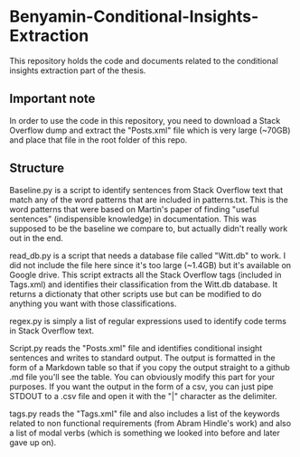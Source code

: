 # Benyamin-Conditional-Insights-Extraction
This repository holds the code and documents related to the conditional insights extraction part of the thesis. 


## Important note

In order to use the code in this repository, you need to download a Stack Overflow dump and extract the "Posts.xml" file which is very large (~70GB) and place that file in the root folder of this repo. 

## Structure

Baseline.py is a script to identify sentences from Stack Overflow text that match any of the word patterns that are included in patterns.txt. This is the word patterns that were based on Martin's paper of finding "useful sentences" (indispensible knowledge) in documentation. This was supposed to be the baseline we compare to, but actually didn't really work out in the end.

read_db.py is a script that needs a database file called "Witt.db" to work. I did not include the file here since it's too large (~1.4GB) but it's available on Google drive. This script extracts all the Stack Overflow tags (included in Tags.xml) and identifies their classification from the Witt.db database. It returns a dictionaty that other scripts use but can be modified to do anything you want with those classifications. 


regex.py is simply a list of regular expressions used to identify code terms in Stack Overflow text. 

Script.py reads the "Posts.xml" file and identifies conditional insight sentences and writes to standard output. The output is formatted in the form of a Markdown table so that if you copy the output straight to a github .md file you'll see the table. You can obviously modify this part for your purposes. If you want the output in the form of a csv, you can just pipe STDOUT to a .csv file and open it with the "|" character as the delimiter. 


tags.py reads the "Tags.xml" file and also includes a list of the keywords related to non functional requirements (from Abram Hindle's work) and also a list of modal verbs (which is something we looked into before and later gave up on). 
